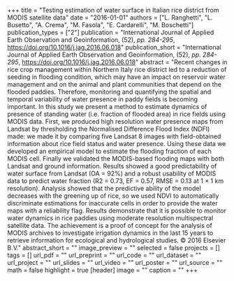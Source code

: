 +++
title = "Testing estimation of water surface in Italian rice district from MODIS satellite data"
date = "2016-01-01"
authors = ["L. Ranghetti", "L. Busetto", "A. Crema", "M. Fasola", "E. Cardarelli", "M. Boschetti"]
publication_types = ["2"]
publication = "International Journal of Applied Earth Observation and Geoinformation, (52), _pp. 284-295_, https://doi.org/10.1016/j.jag.2016.06.018"
publication_short = "International Journal of Applied Earth Observation and Geoinformation, (52), _pp. 284-295_, https://doi.org/10.1016/j.jag.2016.06.018"
abstract = "Recent changes in rice crop management within Northern Italy rice district led to a reduction of seeding in flooding condition, which may have an impact on reservoir water management and on the animal and plant communities that depend on the flooded paddies. Therefore, monitoring and quantifying the spatial and temporal variability of water presence in paddy fields is becoming important. In this study we present a method to estimate dynamics of presence of standing water (i.e. fraction of flooded area) in rice fields using MODIS data. First, we produced high resolution water presence maps from Landsat by thresholding the Normalised Difference Flood Index (NDFI) made: we made it by comparing five Landsat 8 images with field-obtained information about rice field status and water presence. Using these data we developed an empirical model to estimate the flooding fraction of each MODIS cell. Finally we validated the MODIS-based flooding maps with both Landsat and ground information. Results showed a good predictability of water surface from Landsat (OA = 92%) and a robust usability of MODIS data to predict water fraction (R2 = 0.73, EF = 0.57, RMSE = 0.13 at 1 × 1 km resolution). Analysis showed that the predictive ability of the model decreases with the greening up of rice, so we used NDVI to automatically discriminate estimations for inaccurate cells in order to provide the water maps with a reliability flag. Results demonstrate that it is possible to monitor water dynamics in rice paddies using moderate resolution multispectral satellite data. The achievement is a proof of concept for the analysis of MODIS archives to investigate irrigation dynamics in the last 15 years to retrieve information for ecological and hydrological studies. © 2016 Elsevier B.V."
abstract_short = ""
image_preview = ""
selected = false
projects = []
tags = []
url_pdf = ""
url_preprint = ""
url_code = ""
url_dataset = ""
url_project = ""
url_slides = ""
url_video = ""
url_poster = ""
url_source = ""
math = false
highlight = true
[header]
image = ""
caption = ""
+++
